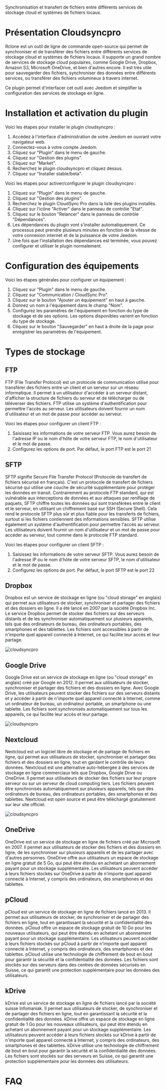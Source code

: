 Synchronisation et transfert de fichiers entre différents services de stockage cloud et systèmes de fichiers locaux.

Présentation Cloudsyncpro
=========================
Rclone est un outil de ligne de commande open-source qui permet de synchroniser et de transférer des fichiers entre différents services de stockage cloud et systèmes de fichiers locaux. Il supporte un grand nombre de services de stockage cloud populaires, comme Google Drive, Dropbox, Amazon S3, Microsoft OneDrive, et bien d'autres encore. Il est très utile pour sauvegarder des fichiers, synchroniser des données entre différents services, ou transférer des fichiers volumineux à travers internet.

Ce plugin permet d'interfacer cet outil avec Jeedom et simplifier la configuration des services de stockage en ligne.

Installation et activation du plugin
====================================

Voici les étapes pour installer le plugin cloudsyncpro :

1. Accédez à l'interface d'administration de votre Jeedom en ouvrant votre navigateur web.
2. Connectez-vous à votre compte Jeedom.
3. Cliquez sur "Plugin" dans le menu de gauche.
4. Cliquez sur "Gestion des plugins".
5. Cliquez sur "Market".
6. Recherchez le plugin cloudsyncpro et cliquez dessus.
7. Cliquez sur "Installer stable/beta".

Voici les étapes pour activer/configurer le plugin cloudsyncpro :

1. Cliquez sur "Plugin" dans le menu de gauche.
2. Cliquez sur "Gestion des plugins".
3. Recherchez le plugin CloudSync Pro dans la liste des plugins installés.
4. Cliquez sur l'icône "Activer" dans le panneau de contrôle "Etat".
5. Cliquez sur le bouton "Relancer" dans le panneau de contrôle "Dépendances".
6. Les dépendances du plugin vont s'installer automatiquement. Ce processus peut prendre plusieurs minutes en fonction de la vitesse de votre connexion internet et de la puissance de votre Jeedom.
7. Une fois que l'installation des dépendances est terminée, vous pouvez configurer et utiliser le plugin normalement.

Configuration des équipements
=============================

Voici les étapes générales pour configurer un équipement :

1. Cliquez sur "Plugin" dans le menu de gauche.
2. Cliquez sur "Communication / CloudSync Pro".
3. Cliquez sur le bouton "Ajouter un équipement" en haut à gauche.
4. Donnez un nom à l'équipement dans le champ "Nom".
5. Configurez les paramètres de l'équipement en fonction du type de stockage et de ses options. Les options disponibles varient en fonction du type de stockage.
6. Cliquez sur le bouton "Sauvegarder" en haut à droite de la page pour enregistrer les paramètres de l'équipement.

Types de stockage
=================

FTP
---

FTP (File Transfer Protocol) est un protocole de communication utilisé pour transférer des fichiers entre un client et un serveur sur un réseau informatique. Il permet à un utilisateur d'accéder à un serveur distant, d'afficher la structure de fichiers du serveur et de télécharger ou de téléverser des fichiers.
FTP utilise un système d'authentification pour permettre l'accès au serveur. Les utilisateurs doivent fournir un nom d'utilisateur et un mot de passe pour accéder au serveur.

Voici les étapes pour configurer un client FTP :

1. Saisissez les informations de votre serveur FTP. Vous aurez besoin de l'adresse IP ou le nom d'hôte de votre serveur FTP, le nom d'utilisateur et le mot de passe.
2. Configurez les options de port. Par défaut, le port FTP est le port 21

SFTP
----

SFTP signifie Secure File Transfer Protocol (Protocole de transfert de fichiers sécurisé en français). C'est un protocole de transfert de fichiers sécurisé qui utilise une couche de sécurité supplémentaire pour protéger les données en transit.
Contrairement au protocole FTP standard, qui est vulnérable aux interceptions de données et aux attaques par reniflage de paquets, SFTP chiffre toutes les données qui sont transférées entre le client et le serveur, en utilisant un chiffrement basé sur SSH (Secure Shell). Cela rend le protocole SFTP plus sûr et plus fiable pour les transferts de fichiers, surtout si les fichiers contiennent des informations sensibles.
SFTP utilise également un système d'authentification pour permettre l'accès au serveur. Les utilisateurs doivent fournir un nom d'utilisateur et un mot de passe pour accéder au serveur, tout comme dans le protocole FTP standard.

Voici les étapes pour configurer un client SFTP :

1. Saisissez les informations de votre serveur SFTP. Vous aurez besoin de l'adresse IP ou le nom d'hôte de votre serveur SFTP, le nom d'utilisateur et le mot de passe.
2. Configurez les options de port. Par défaut, le port SFTP est le port 22

Dropbox
-------

Dropbox est un service de stockage en ligne (ou "cloud storage" en anglais) qui permet aux utilisateurs de stocker, synchroniser et partager des fichiers et des dossiers en ligne. Il a été lancé en 2007 par la société Dropbox Inc.
Le service Dropbox permet de stocker des fichiers sur des serveurs distants et de les synchroniser automatiquement sur plusieurs appareils, tels que des ordinateurs de bureau, des ordinateurs portables, des smartphones et des tablettes. Les fichiers sont accessibles à partir de n'importe quel appareil connecté à Internet, ce qui facilite leur accès et leur partage.

![cloudsyncpro](../images/162caa41f06afcf36200c23318e2bcc6.png)

Google Drive
------------

Google Drive est un service de stockage en ligne (ou "cloud storage" en anglais) créé par Google en 2012. Il permet aux utilisateurs de stocker, synchroniser et partager des fichiers et des dossiers en ligne.
Avec Google Drive, les utilisateurs peuvent stocker des fichiers sur des serveurs distants et y accéder à partir de n'importe quel appareil connecté à Internet, comme un ordinateur de bureau, un ordinateur portable, un smartphone ou une tablette. Les fichiers sont synchronisés automatiquement sur tous les appareils, ce qui facilite leur accès et leur partage.

![cloudsyncpro](../images/ac2bbda15c853d03741c379cdf497dd0.png)

Nextcloud
---------

Nextcloud est un logiciel libre de stockage et de partage de fichiers en ligne, qui permet aux utilisateurs de stocker, synchroniser et partager des fichiers et des dossiers en ligne, tout en gardant le contrôle de leurs données.
Nextcloud est une alternative auto-hébergée à des services de stockage en ligne commerciaux tels que Dropbox, Google Drive ou OneDrive. Il permet aux utilisateurs de stocker des fichiers sur leur propre serveur ou sur un serveur de cloud computing tiers. Les fichiers peuvent être synchronisés automatiquement sur plusieurs appareils, tels que des ordinateurs de bureau, des ordinateurs portables, des smartphones et des tablettes.
Nextcloud est open source et peut être téléchargé gratuitement sur leur site officiel.

![cloudsyncpro](../images/1a58b154a37a7ae02101076eb303571c.png)

OneDrive
--------

OneDrive est un service de stockage en ligne de fichiers créé par Microsoft en 2007. Il permet aux utilisateurs de stocker des fichiers et des dossiers en ligne, de les synchroniser sur plusieurs appareils et de les partager avec d'autres personnes.
OneDrive offre aux utilisateurs un espace de stockage en ligne gratuit de 5 Go, qui peut être étendu en achetant un abonnement payant pour un stockage supplémentaire. Les utilisateurs peuvent accéder à leurs fichiers stockés sur OneDrive à partir de n'importe quel appareil connecté à Internet, y compris des ordinateurs, des smartphones et des tablettes.

pCloud
------

pCloud est un service de stockage en ligne de fichiers lancé en 2013. Il permet aux utilisateurs de stocker, de synchroniser et de partager des fichiers en ligne, tout en garantissant la sécurité et la confidentialité des données.
pCloud offre un espace de stockage gratuit de 10 Go pour les nouveaux utilisateurs, qui peut être étendu en achetant un abonnement payant pour un stockage supplémentaire. Les utilisateurs peuvent accéder à leurs fichiers stockés sur pCloud à partir de n'importe quel appareil connecté à Internet, y compris des ordinateurs, des smartphones et des tablettes.
pCloud utilise une technologie de chiffrement de bout en bout pour garantir la sécurité et la confidentialité des données. Les fichiers sont stockés sur des serveurs dans des centres de données sécurisés en Suisse, ce qui garantit une protection supplémentaire pour les données des utilisateurs.

kDrive
------

kDrive est un service de stockage en ligne de fichiers lancé par la société suisse Infomaniak. Il permet aux utilisateurs de stocker, de synchroniser et de partager des fichiers en ligne, tout en garantissant la sécurité et la confidentialité des données.
kDrive offre un espace de stockage en ligne gratuit de 1 Go pour les nouveaux utilisateurs, qui peut être étendu en achetant un abonnement payant pour un stockage supplémentaire. Les utilisateurs peuvent accéder à leurs fichiers stockés sur kDrive à partir de n'importe quel appareil connecté à Internet, y compris des ordinateurs, des smartphones et des tablettes.
kDrive utilise une technologie de chiffrement de bout en bout pour garantir la sécurité et la confidentialité des données. Les fichiers sont stockés sur des serveurs en Suisse, ce qui garantit une protection supplémentaire pour les données des utilisateurs.

FAQ
===
